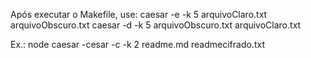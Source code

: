 Após executar o Makefile,
use:
 caesar -e -k 5 arquivoClaro.txt arquivoObscuro.txt
 caesar -d -k 5 arquivoObscuro.txt arquivoClaro.txt
 
 Ex.: node caesar -cesar -c -k 2 readme.md readmecifrado.txt

